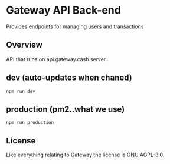 # Gateway API Back-end

Provides endpoints for managing users and transactions

## Overview

API that runs on api.gateway.cash server

## dev (auto-updates when chaned)

```
npm run dev
```

## production (pm2..what we use)

```
npm run production
```

## License

Like everything relating to Gateway the license is GNU AGPL-3.0.
